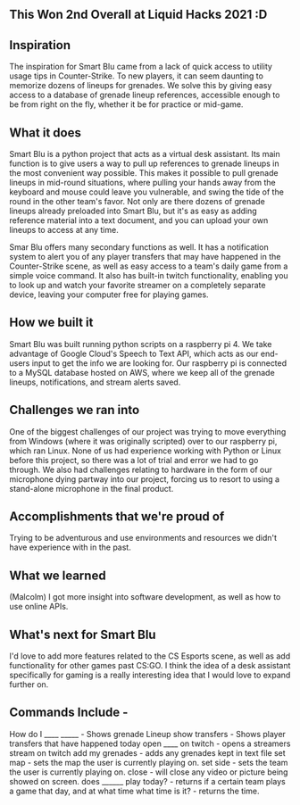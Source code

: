 ## This Won 2nd Overall at Liquid Hacks 2021 :D



## Inspiration
The inspiration for Smart Blu came from a lack of quick access to utility usage tips in Counter-Strike. To new players, it can seem daunting to memorize dozens of lineups for grenades. We solve this by giving easy access to a database of grenade lineup references, accessible enough to be from right on the fly, whether it be for practice or mid-game.

## What it does
Smart Blu is a python project that acts as a virtual desk assistant. Its main function is to give users a way to pull up references to grenade lineups in the most convenient way possible. This makes it possible to pull grenade lineups in mid-round situations, where pulling your hands away from the keyboard and mouse could leave you vulnerable, and swing the tide of the round in the other team's favor. Not only are there dozens of grenade lineups already preloaded into Smart Blu, but it's as easy as adding reference material into a text document, and you can upload your own lineups to access at any time.

Smar Blu offers many secondary functions as well. It has a notification system to alert you of any player transfers that may have happened in the Counter-Strike scene, as well as easy access to a team's daily game from a simple voice command. It also has built-in twitch functionality, enabling you to look up and watch your favorite streamer on a completely separate device, leaving your computer free for playing games.

## How we built it
Smart Blu was built running python scripts on a raspberry pi 4. We take advantage of Google Cloud's Speech to Text API, which acts as our end-users input to get the info we are looking for. Our raspberry pi is connected to a MySQL database hosted on AWS, where we keep all of the grenade lineups, notifications, and stream alerts saved.

## Challenges we ran into
One of the biggest challenges of our project was trying to move everything from Windows (where it was originally scripted) over to our raspberry pi, which ran Linux. None of us had experience working with Python or Linux before this project, so there was a lot of trial and error we had to go through. We also had challenges relating to hardware in the form of our microphone dying partway into our project, forcing us to resort to using a stand-alone microphone in the final product.

## Accomplishments that we're proud of
Trying to be adventurous and use environments and resources we didn't have experience with in the past.

## What we learned
(Malcolm) I got more insight into software development, as well as how to use online APIs.

## What's next for Smart Blu
I'd love to add more features related to the CS Esports scene, as well as add functionality for other games past CS:GO. I think the idea of a desk assistant specifically for gaming is a really interesting idea that I would love to expand further on.

## Commands Include - 
How do I ____ _____ - Shows grenade Lineup
show transfers - Shows player transfers that have happened today
open ____ on twitch - opens a streamers stream on twitch
add my grenades - adds any grenades kept in text file
set map - sets the map the user is currently playing on.
set side - sets the team the user is currently playing on.
close - will close any video or picture being showed on screen.
does ______ play today? - returns if a certain team plays a game that day, and at what time
what time is it? - returns the time.

